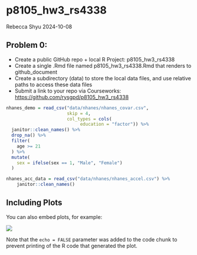 p8105_hw3_rs4338
================
Rebecca Shyu
2024-10-08

## Problem 0:

- Create a public GitHub repo + local R Project: p8105_hw3_rs4338
- Create a single .Rmd file named p8105_hw3_rs4338.Rmd that renders to
  github_document
- Create a subdirectory (data) to store the local data files, and use
  relative paths to access these data files
- Submit a link to your repo via Courseworks:
  <https://github.com/rysgpd/p8105_hw3_rs4338>

``` r
nhanes_demo = read_csv("data/nhanes/nhanes_covar.csv", 
                       skip = 4, 
                       col_types = cols(
                            education = "factor")) %>% 
  janitor::clean_names() %>% 
  drop_na() %>% 
  filter(
    age >= 21
  ) %>% 
  mutate(
    sex = ifelse(sex == 1, "Male", "Female")
  )

nhanes_acc_data = read_csv("data/nhanes/nhanes_accel.csv") %>% 
    janitor::clean_names()
```

## Including Plots

You can also embed plots, for example:

![](p8105_hw3_rs4338_files/figure-gfm/pressure-1.png)<!-- -->

Note that the `echo = FALSE` parameter was added to the code chunk to
prevent printing of the R code that generated the plot.
